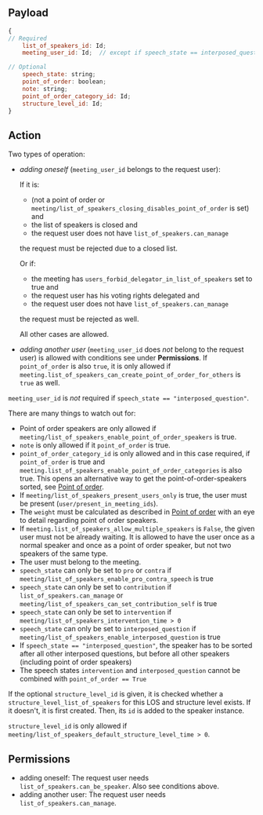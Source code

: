 ## Payload
```js
{
// Required
    list_of_speakers_id: Id;
    meeting_user_id: Id;  // except if speech_state == interposed_question, see below

// Optional
    speech_state: string;
    point_of_order: boolean;
    note: string;
    point_of_order_category_id: Id;
    structure_level_id: Id;
}
```

## Action
Two types of operation:
- *adding oneself* (`meeting_user_id` belongs to the request user):

  If it is:
  - (not a point of order or `meeting/list_of_speakers_closing_disables_point_of_order` is set) and
  - the list of speakers is closed and
  - the request user does not have `list_of_speakers.can_manage`

  the request must be rejected due to a closed list.

  Or if:
  - the meeting has `users_forbid_delegator_in_list_of_speakers` set to true and
  - the request user has his voting rights delegated and
  - the request user does not have `list_of_speakers.can_manage`

  the request must be rejected as well.
  
  All other cases are allowed.

- *adding another user* (`meeting_user_id` does *not* belong to the request user) is allowed with
  conditions see under **Permissions**. If `point_of_order` is also `true`, it is only allowed if
  `meeting.list_of_speakers_can_create_point_of_order_for_others` is `true` as well.

`meeting_user_id` is _not_ required if `speech_state == "interposed_question"`.

There are many things to watch out for:
- Point of order speakers are only allowed if `meeting/list_of_speakers_enable_point_of_order_speakers` is true.
- `note` is only allowed if it `point_of_order` is true.
- `point_of_order_category_id` is only allowed and in this case required, if `point_of_order` is true and `meeting.list_of_speakers_enable_point_of_order_categories` is also true. This opens an alternative way to get the point-of-order-speakers sorted, see [Point of order](https://github.com/OpenSlides/OpenSlides/wiki/List-of-speakers#point-of-order).
- If `meeting/list_of_speakers_present_users_only` is true, the user must be present (`user/present_in_meeting_ids`).
- The `weight` must be calculated as described in [Point of order](https://github.com/OpenSlides/OpenSlides/wiki/List-of-speakers#point-of-order) with an eye to detail regarding point of order speakers.
- If `meeting.list_of_speakers_allow_multiple_speakers` is `False`, the given user must not be already waiting. It is allowed to have the user once as a normal speaker and once as a point of order speaker, but not two speakers of the same type.
- The user must belong to the meeting.
- `speech_state` can only be set to `pro` or `contra` if `meeting/list_of_speakers_enable_pro_contra_speech` is true
- `speech_state` can only be set to `contribution` if `list_of_speakers.can_manage` or
  `meeting/list_of_speakers_can_set_contribution_self` is true
- `speech_state` can only be set to `intervention` if `meeting/list_of_speakers_intervention_time > 0`
- `speech_state` can only be set to `interposed_question` if
  `meeting/list_of_speakers_enable_interposed_question` is true
- If `speech_state == "interposed_question"`, the speaker has to be sorted after all other
  interposed questions, but before all other speakers (including point of order speakers)
- The speech states `intervention` and `interposed_question` cannot be combined with `point_of_order == True`

If the optional `structure_level_id` is given, it is checked whether a
`structure_level_list_of_speakers` for this LOS and structure level exists. If it doesn't, it is
first created. Then, its `id` is added to the speaker instance.

`structure_level_id` is only allowed if `meeting/list_of_speakers_default_structure_level_time > 0`.

## Permissions
- adding oneself: The request user needs `list_of_speakers.can_be_speaker`. Also see conditions above.
- adding another user: The request user needs `list_of_speakers.can_manage`.
